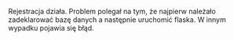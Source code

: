 Rejestracja działa. Problem polegał na tym, że najpierw należało zadeklarować bazę danych a następnie uruchomić flaska. W innym wypadku pojawia się błąd.
